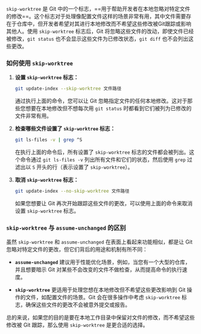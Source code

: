 `skip-worktree` 是 Git 中的一个标志，==用于帮助开发者在本地忽略对特定文件的修改==。这个标志对于处理像配置文件这样的场景非常有用，其中文件需要存在于仓库中，但开发者希望对其进行本地修改而不希望这些修改被Git跟踪或影响其他人。使用 `skip-worktree` 标志后，Git 将忽略这些文件的改动，即使文件已经被修改，`git status` 也不会显示这些文件为已修改状态，`git diff` 也不会列出这些更改。

### 如何使用 `skip-worktree`

1. **设置 `skip-worktree` 标志：**

   ```sh
   git update-index --skip-worktree 文件路径
   ```

   通过执行上面的命令，您可以让 Git 忽略指定文件的任何本地修改。这对于那些您想要在本地修改但不想每次用 `git status` 时都看到它们被列为已修改的文件非常有用。

2. **检查哪些文件设置了 `skip-worktree` 标志：**

   ```sh
   git ls-files -v | grep ^S
   ```

   在执行上面的命令后，所有设置了 `skip-worktree` 标志的文件都会被列出。这个命令通过 `git ls-files -v` 列出所有文件和它们的状态，然后使用 `grep` 过滤出以 `S` 开头的行（表示设置了 `skip-worktree`）。

3. **取消 `skip-worktree` 标志：**

   ```sh
   git update-index --no-skip-worktree 文件路径
   ```

   如果您想要让 Git 再次开始跟踪这些文件的更改，可以使用上面的命令来取消设置 `skip-worktree` 标志。

### `skip-worktree` 与 `assume-unchanged` 的区别

虽然 `skip-worktree` 和 `assume-unchanged` 在表面上看起来功能相似，都是让 Git 忽略对特定文件的更改，但它们背后的用途和机制有所不同：

- **`assume-unchanged`** 建议用于性能优化场景，例如，当您有一个大型的仓库，并且想要暗示 Git 对某些不会改变的文件不做检查，从而提高命令的执行速度。

- **`skip-worktree`** 更适用于处理您想在本地修改但不希望这些更改影响到 Git 操作的文件，如配置文件的场景。Git 会在很多操作中考虑 `skip-worktree` 标志，确保这些文件的更改不会被意外提交或报告。

总的来说，如果您的目的是要在本地工作目录中保留对文件的修改，而不希望这些修改被 Git 跟踪，那么使用 `skip-worktree` 是更合适的选择。